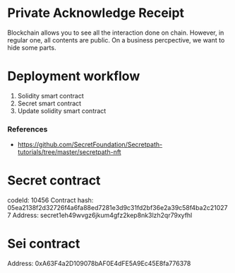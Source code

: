 # Private Acknowledge Receipt 

Blockchain allows you to see all the interaction done on chain. However, in regular one, all contents are public.
On a business percpective, we want to hide some parts. 


# Deployment workflow

1. Solidity smart contract
2. Secret smart contract
3. Update solidity smart contract


### References
- https://github.com/SecretFoundation/Secretpath-tutorials/tree/master/secretpath-nft




# Secret contract 
codeId:  10456
Contract hash: 05ea2138f2d32726f4a6fa88ed7281e3d9c31fd2bf36e2a39c58f4ba2c210277
Address: secret1eh49wvgz6jkum4gfz2kep8nk3lzh2qr79xyfhl

# Sei contract
Address: 0xA63F4a2D109078bAF0E4dFE5A9Ec45E8fa776378


